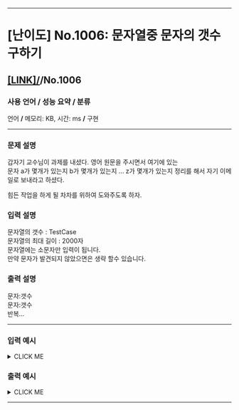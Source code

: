 <hr>

# [난이도] No.1006: 문자열중 문자의 갯수 구하기 

## [[LINK]/](http://ascode.org/problem.php?id=1006)/No.1006 

### 사용 언어 / 성능 요약 / 분류 

언어 **/** 메모리:  KB, 시간:  ms **/** 구현 <br>

<hr>

### 문제 설명 

갑자기 교수님이 과제를 내셨다. 영어 원문을 주시면서 여기에 있는 <br>
문자 a가 몇개가 있는지 b가 몇개가 있는지 ... z가 몇개가 있는지 정리를 해서 자기 이메일로 보내라고 하셨다. <br>

힘든 작업을 하게 될 차차를 위하여 도와주도록 하자. <br>

### 입력 설명 

문자열의 갯수 : TestCase <br>
문자열의 최대 길이 : 2000자 <br>
문자열에는 소문자만 입력이 됩니다. <br>
만약 문자가 발견되지 않았으면은 생략 할수 있습니다. <br>

### 출력 설명 

문자:갯수 <br>
문자:갯수 <br>
반복... <br>

<hr>

### 입력 예시

<details><summary>CLICK ME</summary>
<pre>
<strong>2
abcdabcddd
adadadddckfkfkfkfkkkkkk</strong>
</pre>
</details>

### 출력 예시

<details><summary>CLICK ME</summary>
<pre>
<strong>a:2
b:2
c:2
d:4<br>
a:3
c:1
d:5
f:4
k:10</strong>
</pre>
</details>

<hr>
